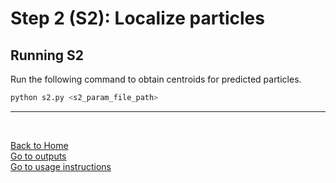 # Step 2 (S2): Localize particles  
## Running S2
Run the following command to obtain centroids for predicted particles.

```bash
python s2.py <s2_param_file_path> 
```

---
<br/>

[Back to Home](index.md)  
[Go to outputs](outputs.md)  
[Go to usage instructions](usage_instructions.md)  

